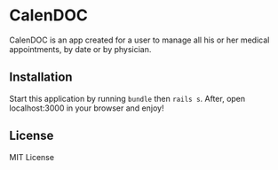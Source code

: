 # CalenDOC

CalenDOC is an app created for a user to manage all his or her medical appointments, by date or by physician. 

## Installation

Start this application by running `bundle` then `rails s`. After, open localhost:3000 in your browser and enjoy! 

## License

MIT License 